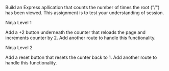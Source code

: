 Build an Express apllication that counts the number of times the root ("/") has been viewed.
This assignment is to test your understanding of session.

Ninja Level 1

Add a +2 button underneath the counter that reloads the page and increments counter by 2. Add another route to handle this functionality.

Ninja Level 2

Add a reset button that resets the cunter back to 1. Add another route to handle this functionality.
